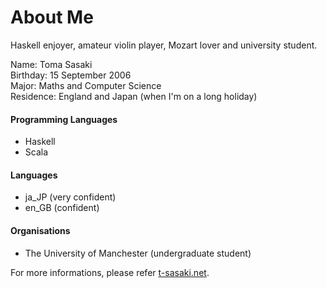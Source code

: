 # About Me

Haskell enjoyer, amateur violin player, Mozart lover and university student.<br>

Name: Toma Sasaki<br>
Birthday: 15 September 2006<br>
Major: Maths and Computer Science<br>
Residence: England and Japan (when I'm on a long holiday)<br>

#### Programming Languages
- Haskell
- Scala

#### Languages
- ja_JP (very confident)
- en_GB (confident)

#### Organisations
- The University of Manchester (undergraduate student)

For more informations, please refer [t-sasaki.net](https://t-sasaki.net).
